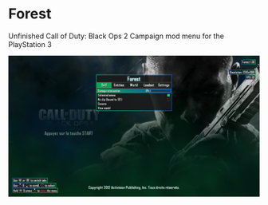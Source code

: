 # Forest
Unfinished Call of Duty: Black Ops 2 Campaign mod menu for the PlayStation 3

![preview](./Preview.png)
